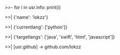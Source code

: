 \>\>- for i in usr.info: print(i)

\>\>| {'name': 'lokzz'}

\>\>| {'currentlang': ['python']}

\>\>| {'targetlangs': ['java', 'swift', 'html', 'javascript']}

\>\>| [usr.github] -> github.com/lokzz
